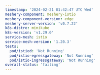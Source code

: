 ```yaml
---
timestamp: '2024-02-21 01:42:47 UTC Wed'
meshery-component: meshery-istio
meshery-component-version: edge
meshery-server-version: 'v0.7.22'
k8s-distro: minikube
k8s-version: 'v1.29.0'
service-mesh: istio
service-mesh-version: '1.20.3'
tests:
  pod/istiod: 'Not Running'
  pod/istio-egressgateway: 'Not Running'
  pod/istio-ingressgateway: 'Not Running'
overall-status: 'failing'
---
```

